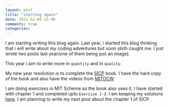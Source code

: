 ```yaml
---
layout: post
title: "starting again"
date: 2013-02-05 22:40
comments: true
categories: 
---
```


I am starting writing this blog again. Last year, i started this blog thinking that i will write about my coding adventures but soon sloth caught me. I just wrote two posts last year(one of them being just an image).
  
This year i aim to write more in `quantity` and in `quality`.

My new year resolution is to complete the [SICP](http://mitpress.mit.edu/sicp/) book. I have the hard copy of the book and also have the videos from [MITOCW](http://ocw.mit.edu/courses/electrical-engineering-and-computer-science/6-001-structure-and-interpretation-of-computer-programs-spring-2005/video-lectures/)

I am doing exercises in MIT Scheme as the book also uses it. I have started with chapter 1 and completed upto `Exercise 1-3`. I am keeping my solutions [here](https://github.com/prathamesh-sonpatki/sicp). I am planning to write my next post about the chapter 1 of SICP.